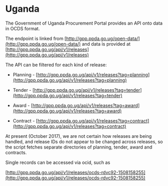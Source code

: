 Uganda
======

The Government of Uganda Procurement Portal provides an API onto data in OCDS format.

The endpoint is linked from [http://gpp.ppda.go.ug/open-data/](http://gpp.ppda.go.ug/open-data/) and data is provided at [http://gpp.ppda.go.ug/api/v1/releases](http://gpp.ppda.go.ug/api/v1/releases)

The API can be filtered for each kind of release:

* Planning - [http://gpp.ppda.go.ug/api/v1/releases?tag=planning](http://gpp.ppda.go.ug/api/v1/releases?tag=planning)

* Tender - [http://gpp.ppda.go.ug/api/v1/releases?tag=tender](http://gpp.ppda.go.ug/api/v1/releases?tag=tender)

* Award - [http://gpp.ppda.go.ug/api/v1/releases?tag=award](http://gpp.ppda.go.ug/api/v1/releases?tag=award)

* Contract - [http://gpp.ppda.go.ug/api/v1/releases?tag=contract](http://gpp.ppda.go.ug/api/v1/releases?tag=contract)

At present (October 2017), we are not certain how releases are being handled, and release IDs do not appear to be changed across releases, so the script fetches separate directories of planning, tender, award and contracts.

Single records can be accessed via ocid, such as

[http://gpp.ppda.go.ug/api/v1/releases/ocds-rdvc92-1508158255](http://gpp.ppda.go.ug/api/v1/releases/ocds-rdvc92-1508158255)


